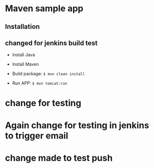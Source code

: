 # Maven sample app

## Installation
## changed for jenkins build test 

- Install Java
- Install Maven

- Build package: `$ mvn clean install`

- Run APP: `$ mvn tomcat:run`
  

# change for testing
# Again change for testing in jenkins to trigger email

# change made to test push